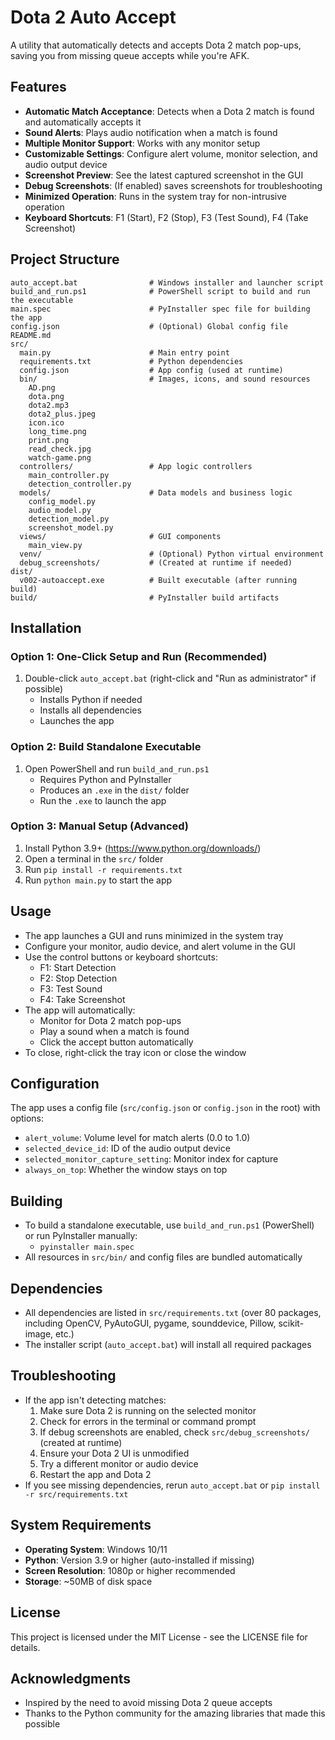 # Dota 2 Auto Accept

A utility that automatically detects and accepts Dota 2 match pop-ups, saving you from missing queue accepts while you're AFK.

## Features

- **Automatic Match Acceptance**: Detects when a Dota 2 match is found and automatically accepts it
- **Sound Alerts**: Plays audio notification when a match is found
- **Multiple Monitor Support**: Works with any monitor setup
- **Customizable Settings**: Configure alert volume, monitor selection, and audio output device
- **Screenshot Preview**: See the latest captured screenshot in the GUI
- **Debug Screenshots**: (If enabled) saves screenshots for troubleshooting
- **Minimized Operation**: Runs in the system tray for non-intrusive operation
- **Keyboard Shortcuts**: F1 (Start), F2 (Stop), F3 (Test Sound), F4 (Take Screenshot)

## Project Structure

```
auto_accept.bat                # Windows installer and launcher script
build_and_run.ps1              # PowerShell script to build and run the executable
main.spec                      # PyInstaller spec file for building the app
config.json                    # (Optional) Global config file
README.md
src/
  main.py                      # Main entry point
  requirements.txt             # Python dependencies
  config.json                  # App config (used at runtime)
  bin/                         # Images, icons, and sound resources
    AD.png
    dota.png
    dota2.mp3
    dota2_plus.jpeg
    icon.ico
    long_time.png
    print.png
    read_check.jpg
    watch-game.png
  controllers/                 # App logic controllers
    main_controller.py
    detection_controller.py
  models/                      # Data models and business logic
    config_model.py
    audio_model.py
    detection_model.py
    screenshot_model.py
  views/                       # GUI components
    main_view.py
  venv/                        # (Optional) Python virtual environment
  debug_screenshots/           # (Created at runtime if needed)
dist/
  v002-autoaccept.exe          # Built executable (after running build)
build/                         # PyInstaller build artifacts
```

## Installation

### Option 1: One-Click Setup and Run (Recommended)

1. Double-click `auto_accept.bat` (right-click and "Run as administrator" if possible)
   - Installs Python if needed
   - Installs all dependencies
   - Launches the app

### Option 2: Build Standalone Executable

1. Open PowerShell and run `build_and_run.ps1`
   - Requires Python and PyInstaller
   - Produces an `.exe` in the `dist/` folder
   - Run the `.exe` to launch the app

### Option 3: Manual Setup (Advanced)

1. Install Python 3.9+ (https://www.python.org/downloads/)
2. Open a terminal in the `src/` folder
3. Run `pip install -r requirements.txt`
4. Run `python main.py` to start the app

## Usage

- The app launches a GUI and runs minimized in the system tray
- Configure your monitor, audio device, and alert volume in the GUI
- Use the control buttons or keyboard shortcuts:
  - F1: Start Detection
  - F2: Stop Detection
  - F3: Test Sound
  - F4: Take Screenshot
- The app will automatically:
  - Monitor for Dota 2 match pop-ups
  - Play a sound when a match is found
  - Click the accept button automatically
- To close, right-click the tray icon or close the window

## Configuration

The app uses a config file (`src/config.json` or `config.json` in the root) with options:

- `alert_volume`: Volume level for match alerts (0.0 to 1.0)
- `selected_device_id`: ID of the audio output device
- `selected_monitor_capture_setting`: Monitor index for capture
- `always_on_top`: Whether the window stays on top

## Building

- To build a standalone executable, use `build_and_run.ps1` (PowerShell) or run PyInstaller manually:
  - `pyinstaller main.spec`
- All resources in `src/bin/` and config files are bundled automatically

## Dependencies

- All dependencies are listed in `src/requirements.txt` (over 80 packages, including OpenCV, PyAutoGUI, pygame, sounddevice, Pillow, scikit-image, etc.)
- The installer script (`auto_accept.bat`) will install all required packages

## Troubleshooting

- If the app isn't detecting matches:
  1. Make sure Dota 2 is running on the selected monitor
  2. Check for errors in the terminal or command prompt
  3. If debug screenshots are enabled, check `src/debug_screenshots/` (created at runtime)
  4. Ensure your Dota 2 UI is unmodified
  5. Try a different monitor or audio device
  6. Restart the app and Dota 2
- If you see missing dependencies, rerun `auto_accept.bat` or `pip install -r src/requirements.txt`

## System Requirements

- **Operating System**: Windows 10/11
- **Python**: Version 3.9 or higher (auto-installed if missing)
- **Screen Resolution**: 1080p or higher recommended
- **Storage**: ~50MB of disk space

## License

This project is licensed under the MIT License - see the LICENSE file for details.

## Acknowledgments

- Inspired by the need to avoid missing Dota 2 queue accepts
- Thanks to the Python community for the amazing libraries that made this possible
